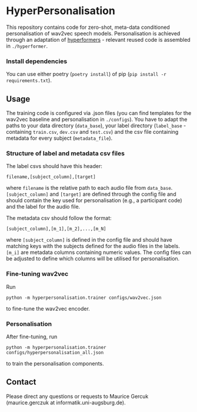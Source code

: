 # HyperPersonalisation

This repository contains code for zero-shot, meta-data conditioned personalisation of wav2vec speech models. Personalisation is achieved through an adaptation of [hyperformers](https://github.com/rabeehk/hyperformer) - relevant reused code is assembled in `./hyperformer`.



### Install dependencies
You can use either poetry (`poetry install`) of pip (`pip install -r requirements.txt`).

## Usage
The training code is configured via .json files (you can find templates for the wav2vec baseline and personalisation in `./configs`). You have to adapt the paths to your data directory (`data_base`), your label directory (`label_base` - containing `train.csv`, `dev.csv` and `test.csv`) and the csv file containing metadata for every subject (`metadata_file`).

### Structure of label and metadata csv files
The label csvs should have this header:
```csv
filename,[subject_column],[target]
```
where `filename` is the relative path to each audio file from `data_base`. `[subject_column]` and `[target]` are defined through the config file and should contain the key used for personalisation (e.g., a participant code) and the label for the audio file.

The metadata csv should follow the format:
```csv
[subject_column],[m_1],[m_2],...,[m_N]
```
where `[subject_column]` is defined in the config file and should have matching keys with the subjects defined for the audio files in the labels. `[m_i]` are metadata columns containing numeric values. The config files can be adjusted to define which columns will be utilised for personalisation.


### Fine-tuning wav2vec
Run
```console
python -m hyperpersonalisation.trainer configs/wav2vec.json
```
to fine-tune the wav2vec encoder.

### Personalisation
After fine-tuning, run
```console
python -m hyperpersonalisation.trainer configs/hyperpersonalisation_all.json
```
to train the personalisation components.


## Contact
Please direct any questions or requests to Maurice Gercuk (maurice.gerczuk at informatik.uni-augsburg.de).